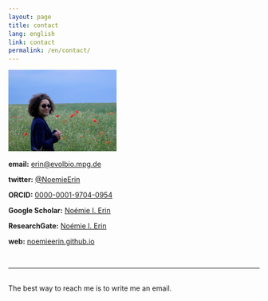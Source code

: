 ```yaml
---
layout: page
title: contact
lang: english
link: contact
permalink: /en/contact/
---
```

<!-- Academicons -->
<link rel="stylesheet" href="https://cdn.rawgit.com/jpswalsh/academicons/master/css/academicons.min.css">

<img class="col one right" src="/img/abouteme_43.jpg" style = "width: 43%;">

<i class="fa fa-envelope-square"></i>
**email:** [erin@evolbio.mpg.de](mailto:erin@evolbio.mpg.de)

<i class="fab fa-twitter"></i>
**twitter:** [@NoemieErin](https://twitter.com/NoemieErin)

<i class="ai ai-orcid-square"></i>
**ORCID:** [0000-0001-9704-0954](http://orcid.org/0000-0001-9704-0954)

<i class="ai ai-google-scholar-square"></i>
**Google Scholar:** [Noémie I. Erin](https://scholar.google.com/citations?user=cR8zgxAAAAAJ&hl=fr&oi=sra)

<i class="ai ai-researchgate"></i>
**ResearchGate:** [Noémie I. Erin](https://www.researchgate.net/profile/Noemie_Erin)

<i class="fas fa-mouse-pointer"></i>
**web:** [noemieerin.github.io](https://noemieerin.github.io)


<br/>
<hr/>
<br/>
<span class="contacticon center">
	<a href="mailto:erin@evolbio.mpg.de"><i class="fa fa-envelope-square"></i></a>
	<a href="http://orcid.org/0000-0001-9704-0954"><i class="ai ai-orcid-square"></i></a>
	<a href="https://scholar.google.com/citations?user=cR8zgxAAAAAJ&hl=fr&oi=sra"><i class="ai ai-google-scholar-square"></i></a>
	<a href="https://www.researchgate.net/profile/Noemie_Erin"><i class="ai ai-researchgate"></i></a>
	<a href="https://twitter.com/NoemieErin" target="_blank"><i class="fab fa-twitter"></i></a>
</span>

<div class="col three caption">
	The best way to reach me is to write me an email.
</div>
